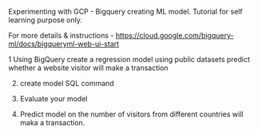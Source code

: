 Experimenting with GCP - Bigquery creating ML model. Tutorial for self learning purpose only.

For more details & instructions - https://cloud.google.com/bigquery-ml/docs/bigqueryml-web-ui-start

1 Using BigQuery create a regression model using public datasets predict whether a website visitor will make a transaction

2. create model SQL command 

3. Evaluate your model

4. Predict model on the number of visitors from different countries will maka a transaction.

